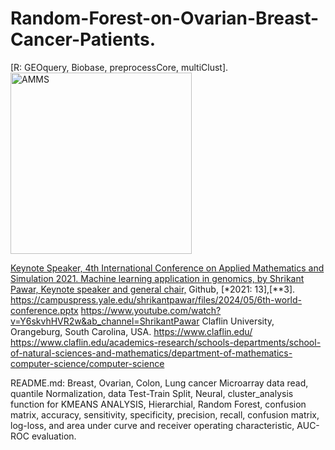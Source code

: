 # Random-Forest-on-Ovarian-Breast-Cancer-Patients.
[R: GEOquery, Biobase, preprocessCore, multiClust].
<img width="290" alt="AMMS" src="https://github.com/spawar2/Random-Forest-on-Ovarian-Breast-Cancer-Patients/assets/25118302/9e3af9bd-0d0d-440f-91de-8bf982217fa8">

[Keynote Speaker, 4th International Conference on Applied Mathematics and Simulation 2021. Machine learning application in genomics, by Shrikant Pawar, Keynote speaker and general chair,](http://www.4th-amms.org/com.html) Github, [*2021: 13],[**3].
https://campuspress.yale.edu/shrikantpawar/files/2024/05/6th-world-conference.pptx
https://www.youtube.com/watch?v=Y6skvhHVR2w&ab_channel=ShrikantPawar
Claflin University, Orangeburg, South Carolina, USA. 
https://www.claflin.edu/
https://www.claflin.edu/academics-research/schools-departments/school-of-natural-sciences-and-mathematics/department-of-mathematics-computer-science/computer-science

README.md: Breast, Ovarian, Colon, Lung cancer Microarray data read, quantile  Normalization, data Test-Train Split, Neural, cluster_analysis function for KMEANS ANALYSIS, Hierarchial, Random Forest, confusion matrix, accuracy, sensitivity, specificity, precision, recall, confusion matrix, log-loss, and area under curve and receiver operating characteristic, AUC-ROC evaluation.
